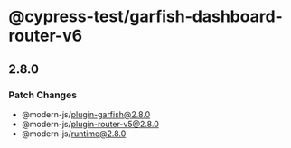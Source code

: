 # @cypress-test/garfish-dashboard-router-v6

## 2.8.0

### Patch Changes

- @modern-js/plugin-garfish@2.8.0
- @modern-js/plugin-router-v5@2.8.0
- @modern-js/runtime@2.8.0
